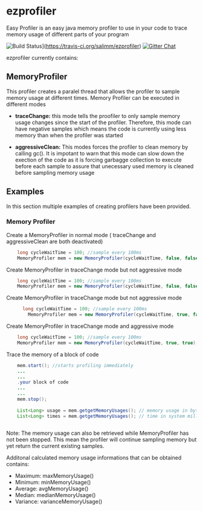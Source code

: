 # ezprofiler
Easy Profiler is an easy java memory profiler to use in your code to trace memory usage of different parts of your program

![Build Status](https://travis-ci.org/salimm/ezprofiler.svg?branch=master)](https://travis-ci.org/salimm/ezprofiler) 
[![Gitter Chat](https://camo.githubusercontent.com/fdc9898745257bfea85fded0c1d585b6fa97f509/68747470733a2f2f6261646765732e6769747465722e696d2f67697474657248512f73657276696365732e706e67)](https://gitter.im/ezprofiler/Lobby)

ezprofiler currently contains:

## MemoryProfiler
  This profiler creates a paralel thread that allows the profiler to sample memory usage at different times. Memory Profiler can be executed in different modes
* **traceChange:** this mode tells the proofiler to only sample memory usage changes since the start of the profiler. Therefore, this mode can have negative samples which means the code is currently using less memory than when the profiler was started

* **aggressiveClean:** This modes forces the profiler to clean memory by calling gc(). It is impotant to warn that this mode can slow down the exection of the code as it is forcing garbagge collection to execute before each sample to assure that unecessary used memory is cleaned before sampling memory usage

## Examples
In this section multiple examples of creating profilers have been provided.

### Memory Profiler

Create a MemoryProfiler in normal mode ( traceChange and aggressiveClean are both deactivated)
```java
    long cycleWaitTime = 100; //sample every 100ms
    MemoryProfiler mem = new MemoryProfiler(cycleWaitTime, false, false);
```


Create MemoryProfiler in traceChange mode but not aggressive mode
```java
    long cycleWaitTime = 100; //sample every 100ms
    MemoryProfiler mem = new MemoryProfiler(cycleWaitTime, false, false);
```

Create MemoryProfiler in traceChange mode but not aggressive mode
```java
      long cycleWaitTime = 100; //sample every 100ms
  		MemoryProfiler mem = new MemoryProfiler(cycleWaitTime, true, false);
```


Create MemoryProfiler in traceChange mode and  aggressive mode
```java
    long cycleWaitTime = 100; //sample every 100ms
    MemoryProfiler mem = new MemoryProfiler(cycleWaitTime, true, true);
```


Trace the memory of a block of code
```java
    mem.start(); //starts profiling immediately
    ...
    ...
    .your block of code
    ...
    ...
    mem.stop();
    
    List<Long> usage = mem.getgetMemoryUsages(); // memory usage in bytes at every sample
    List<Long> times = mem.getgetMemoryUsages(); // time in system milliseconds of each sample
    
```

Note: The memory usage can also be retrieved while MemoryProfiler has not been stopped. This mean the profiler will continue sampling memory but yet return the current existing samples.


Additonal calculated memory usage informations that can be obtained contains:
* Maximum: maxMemoryUsage()
* Minimum: minMemoryUsage()
* Average: avgMemoryUsage()
* Median: medianMemoryUsage()
* Variance: varianceMemoryUsage()

